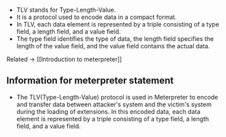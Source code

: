 - TLV stands for Type-Length-Value.
- It is a protocol used to encode data in a compact format.
- In TLV, each data element is represented by a triple consisting of a type field, a length field, and a value field. 
- The type field identifies the type of data, the length field specifies the length of the value field, and the value field contains the actual data.

Related -> [[Introduction to meterpreter]]
## Information for meterpreter statement
- The TLV(Type-Length-Value) protocol is used in Meterpreter to encode and transfer data between attacker's system and the victim's system during the loading of extensions. In this encoded data, each data element is represented by a triple consisting of a type field, a length field, and a value field.